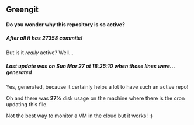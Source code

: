 ## Greengit

#### Do you wonder why this repository is so active?

##### After all it has 27358 commits!

But is it *really* active? Well...

##### Last update was on Sun Mar 27 at 18:25:10 when those lines were... generated

Yes, generated, because it certainly helps a lot to have such an active repo!

Oh and there was **27%** disk usage on the machine
where there is the cron updating this file.

Not the best way to monitor a VM in the cloud but it works! :)
